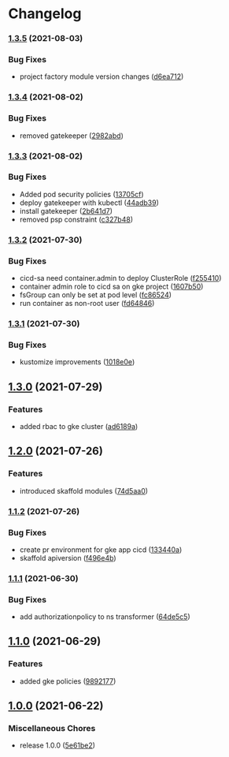 # Changelog

### [1.3.5](https://www.github.com/rajesh-nitc/gcp-foundation/compare/v1.3.4...v1.3.5) (2021-08-03)


### Bug Fixes

* project factory module version changes ([d6ea712](https://www.github.com/rajesh-nitc/gcp-foundation/commit/d6ea712ba0a73a1065abbe67b6805dbdbd0273c3))

### [1.3.4](https://www.github.com/rajesh-nitc/gcp-foundation/compare/v1.3.3...v1.3.4) (2021-08-02)


### Bug Fixes

* removed gatekeeper ([2982abd](https://www.github.com/rajesh-nitc/gcp-foundation/commit/2982abdb0a577b3e74e7c98643529889143ad428))

### [1.3.3](https://www.github.com/rajesh-nitc/gcp-foundation/compare/v1.3.2...v1.3.3) (2021-08-02)


### Bug Fixes

* Added pod security policies ([13705cf](https://www.github.com/rajesh-nitc/gcp-foundation/commit/13705cf69b42d977a1149163e322f1e7ba023a23))
* deploy gatekeeper with kubectl ([44adb39](https://www.github.com/rajesh-nitc/gcp-foundation/commit/44adb391259e984b0d9c667e62faaccbfa627b6a))
* install gatekeeper ([2b641d7](https://www.github.com/rajesh-nitc/gcp-foundation/commit/2b641d75a1025f9e822408a1061e6d0f1a539c93))
* removed psp constraint ([c327b48](https://www.github.com/rajesh-nitc/gcp-foundation/commit/c327b48edd4e06bc4df1469a502b082192beed6b))

### [1.3.2](https://www.github.com/rajesh-nitc/gcp-foundation/compare/v1.3.1...v1.3.2) (2021-07-30)


### Bug Fixes

* cicd-sa need container.admin to deploy ClusterRole ([f255410](https://www.github.com/rajesh-nitc/gcp-foundation/commit/f25541013cce58e3454d995a12a5ff7305076468))
* container admin role to cicd sa on gke project ([1607b50](https://www.github.com/rajesh-nitc/gcp-foundation/commit/1607b5015336048f23eebc2e53a8131bce604df7))
* fsGroup can only be set at pod level ([fc86524](https://www.github.com/rajesh-nitc/gcp-foundation/commit/fc8652424e4783bcca9419367b33d14420ae9aa8))
* run container as non-root user ([fd64846](https://www.github.com/rajesh-nitc/gcp-foundation/commit/fd64846ae76437ce0ab97aacc96fb2c4e68df0f9))

### [1.3.1](https://www.github.com/rajesh-nitc/gcp-foundation/compare/v1.3.0...v1.3.1) (2021-07-30)


### Bug Fixes

* kustomize improvements ([1018e0e](https://www.github.com/rajesh-nitc/gcp-foundation/commit/1018e0e6f14b6ae407da8086fe013c569ba0546a))

## [1.3.0](https://www.github.com/rajesh-nitc/gcp-foundation/compare/v1.2.0...v1.3.0) (2021-07-29)


### Features

* added rbac to gke cluster ([ad6189a](https://www.github.com/rajesh-nitc/gcp-foundation/commit/ad6189a715422af864d00d6cd49b39f90c5cc642))

## [1.2.0](https://www.github.com/rajesh-nitc/gcp-foundation/compare/v1.1.2...v1.2.0) (2021-07-26)


### Features

* introduced skaffold modules ([74d5aa0](https://www.github.com/rajesh-nitc/gcp-foundation/commit/74d5aa0a7c881d398ab8efee1e870381f9c49be4))

### [1.1.2](https://www.github.com/rajesh-nitc/gcp-foundation/compare/v1.1.1...v1.1.2) (2021-07-26)


### Bug Fixes

* create pr environment for gke app cicd ([133440a](https://www.github.com/rajesh-nitc/gcp-foundation/commit/133440a21f2d3db9cd32f6508d9289db58246d11))
* skaffold apiversion ([f496e4b](https://www.github.com/rajesh-nitc/gcp-foundation/commit/f496e4b819457884e6ff7ebe1a789d1be7d217fd))

### [1.1.1](https://www.github.com/rajesh-nitc/gcp-foundation/compare/v1.1.0...v1.1.1) (2021-06-30)


### Bug Fixes

* add authorizationpolicy to ns transformer ([64de5c5](https://www.github.com/rajesh-nitc/gcp-foundation/commit/64de5c522a92b79145123d4630ee179761708776))

## [1.1.0](https://www.github.com/rajesh-nitc/gcp-foundation/compare/v1.0.0...v1.1.0) (2021-06-29)


### Features

* added gke policies ([9892177](https://www.github.com/rajesh-nitc/gcp-foundation/commit/98921777ba27a6b546be06e881b79bacccbf85e9))

## [1.0.0](https://www.github.com/rajesh-nitc/gcp-foundation/compare/v1.0.0...v1.0.0) (2021-06-22)


### Miscellaneous Chores

* release 1.0.0 ([5e61be2](https://www.github.com/rajesh-nitc/gcp-foundation/commit/5e61be23b8388b4bf5d1c7590f6a767b1d2c8bc1))
